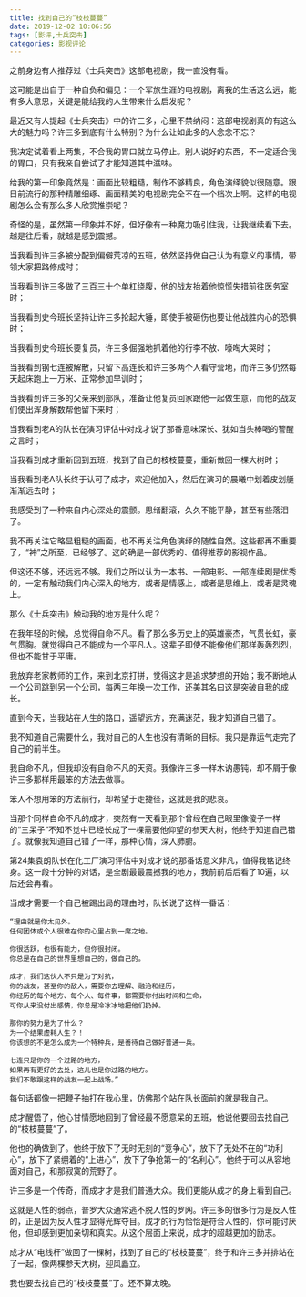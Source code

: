 ```yaml
---
title: 找到自己的“枝枝蔓蔓”
date: 2019-12-02 10:06:56
tags: [影评,士兵突击]
categories: 影视评论
---
```

之前身边有人推荐过《士兵突击》这部电视剧，我一直没有看。

这可能是出自于一种自负和偏见：一个军旅生涯的电视剧，离我的生活这么远，能有多大意思，关键是能给我的人生带来什么启发呢？ 

最近又有人提起《士兵突击》中的许三多，心里不禁纳闷：这部电视剧真的有这么大的魅力吗？许三多到底有什么特别？为什么让如此多的人念念不忘？

我决定试着看上两集，不合我的胃口就立马停止。别人说好的东西，不一定适合我的胃口，只有我亲自尝试了才能知道其中滋味。

给我的第一印象竟然是：画面比较粗糙，制作不够精良，角色演绎貌似很随意。跟目前流行的那种精雕细琢、画面精美的电视剧完全不在一个档次上啊。这样的电视剧怎么会有那么多人欣赏推崇呢？

奇怪的是，虽然第一印象并不好，但好像有一种魔力吸引住我，让我继续看下去。越是往后看，就越是感到震撼。

当我看到许三多被分配到偏僻荒凉的五班，依然坚持做自己认为有意义的事情，带领大家把路修成时；

当我看到许三多做了三百三十个单杠绕腹，他的战友抬着他惊慌失措前往医务室时；

当我看到史今班长坚持让许三多抡起大锤，即使手被砸伤也要让他战胜内心的恐惧时；

当我看到史今班长要复员，许三多倔强地抓着他的行李不放、嚎啕大哭时；

当我看到钢七连被解散，只留下高连长和许三多两个人看守营地，而许三多仍然每天起床跑上一万米、正常参加早训时；

当我看到许三多的父亲来到部队，准备让他复员回家跟他一起做生意，而他的战友们使出浑身解数帮他留下来时；

当我看到老A的队长在演习评估中对成才说了那番意味深长、犹如当头棒喝的警醒之言时；

当我看到成才重新回到五班，找到了自己的枝枝蔓蔓，重新做回一棵大树时；

当我看到老A队长终于认可了成才，欢迎他加入，然后在演习的晨曦中划着皮划艇渐渐远去时；

我感受到了一种来自内心深处的震颤。思绪翻滚，久久不能平静，甚至有些落泪了。

我不再关注它略显粗糙的画面，也不再关注角色演绎的随性自然。这些都再不重要了，“神”之所至，已经够了。这的确是一部优秀的、值得推荐的影视作品。

但这还不够，还远远不够。我们之所以认为一本书、一部电影、一部连续剧是优秀的，一定有触动我们内心深入的地方，或者是情感上，或者是思维上，或者是灵魂上。

那么《士兵突击》触动我的地方是什么呢？

在我年轻的时候，总觉得自命不凡。看了那么多历史上的英雄豪杰，气贯长虹，豪气贯胸。就觉得自己不能成为一个平凡人。这辈子即使不能像他们那样轰轰烈烈，但也不能甘于平庸。

我放弃老家教师的工作，来到北京打拼，觉得这才是追求梦想的开始；我不断地从一个公司跳到另一个公司，每两三年换一次工作，还美其名曰这是突破自我的成长。

直到今天，当我站在人生的路口，遥望远方，充满迷茫，我才知道自己错了。

我不知道自己需要什么，我对自己的人生也没有清晰的目标。我只是靠运气走完了自己的前半生。

我自命不凡，但我却没有自命不凡的天资。我像许三多一样木讷愚钝，却不屑于像许三多那样用最笨的方法去做事。

笨人不想用笨的方法前行，却希望于走捷径，这就是我的悲哀。

当那个同样自命不凡的成才，突然有一天看到那个曾经在自己眼里像傻子一样的“三呆子”不知不觉中已经长成了一棵需要他仰望的参天大树，他终于知道自己错了。就像我知道自己错了一样，那种心情，深入肺腑。

第24集袁朗队长在化工厂演习评估中对成才说的那番话意义非凡，值得我铭记终身。这一段十分钟的对话，是全剧最最震撼我的地方，我前前后后看了10遍，以后还会再看。

当成才需要一个自己被踢出局的理由时，队长说了这样一番话：

```
“理由就是你太见外。
任何团体或个人很难在你的心里占到一席之地。

你很活跃，也很有能力，但你很封闭。
你总是在自己的世界里想自己的，做自己的。

成才，我们这伙人不只是为了对抗，
你的战友，甚至你的敌人，需要你去理解、融洽和经历，
你经历的每个地方、每个人、每件事，都需要你付出时间和生命，
可你从来没付出感情，你总是冷冰冰地把他们扔掉。

那你的努力是为了什么？
为一个结果虚耗人生？！
你该想的不是怎么成为一个特种兵，是善待自己做好普通一兵。

七连只是你的一个过路的地方，
如果再有更好的去处，这儿也是你过路的地方。
我们不敢跟这样的战友一起上战场。”
```

每句话都像一把鞭子抽打在我心里，仿佛那个站在队长面前的就是我自己。

成才醒悟了，他心甘情愿地回到了曾经最不愿意呆的五班，他说他要回去找自己的“枝枝蔓蔓”了。

他也的确做到了。他终于放下了无时无刻的“竞争心”，放下了无处不在的“功利心”，放下了紧绷着的“上进心”，放下了争抢第一的“名利心”。他终于可以从容地面对自己，和那寂寞的荒野了。

许三多是一个传奇，而成才才是我们普通大众。我们更能从成才的身上看到自己。

这就是人性的弱点，普罗大众通常逃不脱人性的罗网。许三多的很多行为是反人性的，正是因为反人性才显得光辉夺目。成才的行为恰恰是符合人性的，你可能讨厌他，但却感到更加亲切和真实。从这个层面上来说，成才的超越更加的励志。

成才从“电线杆”做回了一棵树，找到了自己的“枝枝蔓蔓”，终于和许三多并排站在了一起，像两棵参天大树，迎风矗立。

我也要去找自己的“枝枝蔓蔓”了。还不算太晚。
